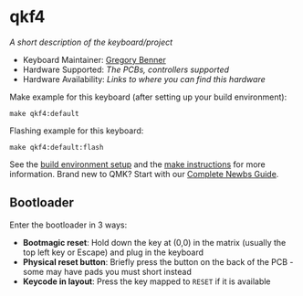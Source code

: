 # qkf4

_A short description of the keyboard/project_

-   Keyboard Maintainer: [Gregory Benner](https://github.com/Klathmon)
-   Hardware Supported: _The PCBs, controllers supported_
-   Hardware Availability: _Links to where you can find this hardware_

Make example for this keyboard (after setting up your build environment):

    make qkf4:default

Flashing example for this keyboard:

    make qkf4:default:flash

See the [build environment setup](https://docs.qmk.fm/#/getting_started_build_tools) and the [make instructions](https://docs.qmk.fm/#/getting_started_make_guide) for more information. Brand new to QMK? Start with our [Complete Newbs Guide](https://docs.qmk.fm/#/newbs).

## Bootloader

Enter the bootloader in 3 ways:

-   **Bootmagic reset**: Hold down the key at (0,0) in the matrix (usually the top left key or Escape) and plug in the keyboard
-   **Physical reset button**: Briefly press the button on the back of the PCB - some may have pads you must short instead
-   **Keycode in layout**: Press the key mapped to `RESET` if it is available
